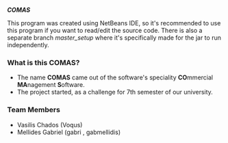 ***COMAS***

This program was created using NetBeans IDE, so it's recommended to use this program if you want to read/edit the source code.
There is also a separate branch *master_setup* where it's specifically made for the jar to run independently. 

### What is this COMAS? ###

* The name **COMAS** came out of the software's speciality **CO**mmercial **MA**nagement **S**oftware.
* The project started, as a challenge for 7th semester of our university.

### Team Members ###

* Vasilis Chados    (Voqus)
* Mellides Gabriel  (gabri , gabmellidis)
